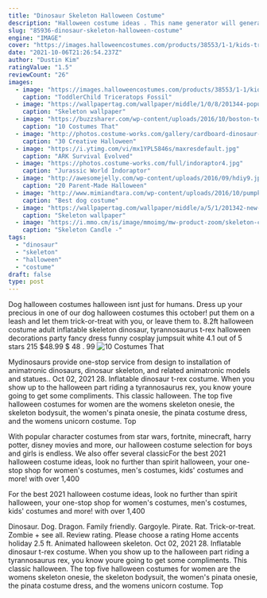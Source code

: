 ```yaml
---
title: "Dinosaur Skeleton Halloween Costume"
description: "Halloween costume ideas . This name generator will generate 10 random costume ideas, but they could just as easily work as monsters or villains for stories. Halloween can be a great time"
slug: "85936-dinosaur-skeleton-halloween-costume"
engine: "IMAGE"
cover: "https://images.halloweencostumes.com/products/38553/1-1/kids-triceratops-fossil-costume.jpg"
date: "2021-10-06T21:26:54.237Z"
author: "Dustin Kim"
ratingValue: "1.5"
reviewCount: "26"
images:
  - image: "https://images.halloweencostumes.com/products/38553/1-1/kids-triceratops-fossil-costume.jpg"
    caption: "ToddlerChild Triceratops Fossil"
  - image: "https://wallpapertag.com/wallpaper/middle/1/0/8/201344-popular-skeleton-wallpaper-1920x1080-for-phone.jpg"
    caption: "Skeleton wallpaper"
  - image: "https://buzzsharer.com/wp-content/uploads/2016/10/boston-terrier-halloween-costume-hotdog.jpg"
    caption: "10 Costumes That"
  - image: "http://photos.costume-works.com/gallery/cardboard-dinosaur-robot-costume.jpg"
    caption: "30 Creative Halloween"
  - image: "https://i.ytimg.com/vi/mx1YPL5846s/maxresdefault.jpg"
    caption: "ARK Survival Evolved"
  - image: "https://photos.costume-works.com/full/indoraptor4.jpg"
    caption: "Jurassic World Indoraptor"
  - image: "http://awesomejelly.com/wp-content/uploads/2016/09/hdiy9.jpg"
    caption: "20 Parent-Made Halloween"
  - image: "http://www.mimiandtara.com/wp-content/uploads/2016/10/pumpkin-dog-costume-1024x941.jpg"
    caption: "Best dog costume"
  - image: "https://wallpapertag.com/wallpaper/middle/a/5/1/201342-new-skeleton-wallpaper-1920x1080.jpg"
    caption: "Skeleton wallpaper"
  - image: "https://i.mmo.cm/is/image/mmoimg/mw-product-zoom/skeleton-candle--mw-101340-1.jpg"
    caption: "Skeleton Candle -"
tags:
  - "dinosaur"
  - "skeleton"
  - "halloween"
  - "costume"
draft: false
type: post
---
```


Dog halloween costumes halloween isnt just for humans. Dress up your precious in one of our dog halloween costumes this october! put them on a leash and let them trick-or-treat with you, or leave them to. 8.2ft halloween costume adult inflatable skeleton dinosaur, tyrannosaurus t-rex halloween decorations party fancy dress funny cosplay jumpsuit white 4.1 out of 5 stars 215 $48.99 $ 48 . 99
![10 Costumes That](https://buzzsharer.com/wp-content/uploads/2016/10/boston-terrier-halloween-costume-hotdog.jpg "10 Costumes That")

Mydinosaurs provide one-stop service from design to installation of animatronic dinosaurs, dinosaur skeleton, and related animatronic models and statues.. Oct 02, 2021 28. Inflatable dinosaur t-rex costume. When you show up to the halloween part riding a tyrannosaurus rex, you know youre going to get some compliments. This classic halloween. The top five halloween costumes for women are the womens skeleton onesie, the skeleton bodysuit, the women&#39;s pinata onesie, the pinata costume dress, and the womens unicorn costume. Top
<!--inArticleAds-->

<!--galleryOne-->

With popular character costumes from star wars, fortnite, minecraft, harry potter, disney movies and more, our halloween costume selection for boys and girls is endless. We also offer several classicFor the best 2021 halloween costume ideas, look no further than spirit halloween, your one-stop shop for women's costumes, men's costumes, kids' costumes and more! with over 1,400
<!--inArticleAds-->

<!--galleryTwo-->

For the best 2021 halloween costume ideas, look no further than spirit halloween, your one-stop shop for women's costumes, men's costumes, kids' costumes and more! with over 1,400
<!--galleryThree-->

Dinosaur. Dog. Dragon. Family friendly. Gargoyle. Pirate. Rat. Trick-or-treat. Zombie + see all. Review rating. Please choose a rating  Home accents holiday 2.5 ft. Animated halloween skeleton. Oct 02, 2021 28. Inflatable dinosaur t-rex costume. When you show up to the halloween part riding a tyrannosaurus rex, you know youre going to get some compliments. This classic halloween. The top five halloween costumes for women are the womens skeleton onesie, the skeleton bodysuit, the women's pinata onesie, the pinata costume dress, and the womens unicorn costume. Top